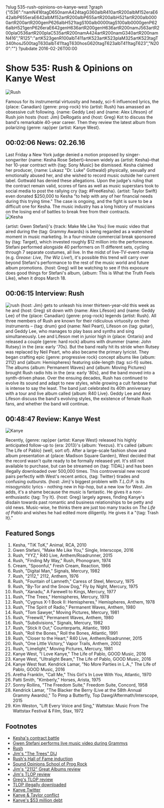 ?slug 535-rush-opinions-on-kanye-west
?graph {"I536":"namN416tagD650namA424tagG360albR410artR200albM152eraE642albP655eraE642albM152artR200albP655artR200albH521artR200alb0000artR200artR200genP626albH521tagS100alb0000tagS100alb0000genP626albH521genP626eraE642genH636artR200genH636artR200namJ563artR200plaO536artR200plaC535artR200namA424artR200namG340artR200namN416","R125":"artK523genR100albT411artK523artK523plaM325artK523tagT340hosJ500tagT630albT411tagT630hosG620tagT623albT411tagT623","N200":""}
?pubdate 2016-02-26T00:00

# Show 535: Rush & Opinions on Kanye West

![Rush](//static.soundopinions.org/images/2016/rush_web.jpg)

Famous for its instrumental virtuosity and heady, sci-fi influenced lyrics, the {place: Canadian} {genre: prog-rock} trio {artist: Rush} has amassed an obsessive cult following. {name: Geddy Lee} and {name: Alex Lifeson} of Rush join hosts {host: Jim} DeRogatis and {host: Greg} Kot to discuss the band's remarkable 40-year career. Then they review the latest album from polarizing {genre: rap}per {artist: Kanye West}.

## 00:02:06 News: 02.26.16

Last Friday a New York judge denied a motion proposed by singer-songwriter {name: Kesha Rose Sebert}–known widely as {artist: Kesha}–that her 10-year contract with {tag: Sony Music} be dismissed. Kesha claimed her producer, {name: Lukasz "Dr. Luke" Gottwald} physically, sexually and emotionally abused her, and she wished to record music outside her current label. Gottwald has denied these allegations. Upon the judge's ruling that the contract remain valid, scores of fans as well as music superstars took to social media to post the rallying cry {tag: #FreeKesha}. {artist: Taylor Swift} even donated $250,000 to Kesha "to help with any of her financial needs during this trying time." The case is ongoing, and the fight is sure to be a difficult one for Kesha. The music industry has a long history of musicians on the losing end of battles to break free from their contracts.  
![Kesha](//static.soundopinions.org/images/2016/kesha.jpg)

{artist: Gwen Stefani}'s {track: Make Me Like You} live music video that aired during the {tag: Grammy Awards} is being regarded as a watershed moment in music marketing. In a four-minute commercial break sponsored by {tag: Target}, which invested roughly $12 million into the performance. Stefani performed alongside 40 performers on 11 different sets, cycling through 7 separate costumes, all live. In the midst of live-TV-event-mania (e.g. *Grease: Live*, *The Wiz Live!*), it's possible this trend will carry over beyond Stefani's performance to the rest of the music world and future album promotions. {host: Greg} will be watching to see if this exposure does good things for Stefani's album, {album: This is What the Truth Feels Like}, when it drops March 18.

## 00:06:15 Interview: Rush
![rush](//static.soundopinions.org/images/2016/rushhall.jpg)
{host: Jim} gets to unleash his inner thirteen-year-old this week as he and {host: Greg} sit down with {name: Alex Lifeson} and {name: Geddy Lee} of the {place: Canadian} {genre: prog-rock} legends {artist: Rush}. All three members of Rush are known for their ridiculous virtuosity on their instruments – {tag: drum} god {name: Neil Peart}, Lifeson on {tag: guitar}, and Geddy Lee, who manages to play bass and synths and sing simultaneously. Lee and Lifeson met in junior high in {place: Ontario} and released a couple {genre: hard rock} albums with drummer {name: John Rutsey} in the {era: early '70s}. But the band really hit its stride when Rutsey was replaced by Neil Peart, who also became the primary lyricist. They began crafting epic {genre: progressive rock} concept albums like {album: 2112} and {album: Hemispheres} featuring side-length {tag: sci-fi} suites. The albums {album: Permanent Waves} and {album: Moving Pictures} brought Rush radio hits in the {era: early '80s}, and the band moved into a synth-driven phase. Over the ensuing decades, Rush has continued to evolve its sound and adapt to new styles, while growing a cult fanbase that is intense to say the least. The band just celebrated its 40th anniversary with a tour and live album called {album: R40 Live}. Geddy Lee and Alex Lifeson discuss the band's evolving styles, the existence of female Rush fans, and whether the band will continue.


## 00:48:47 Review: Kanye West

![Kanye](//static.soundopinions.org/images/2016/kanyewest.jpg)

Recently, {genre: rap}per {artist: Kanye West} released his highly anticipated follow-up to {era: 2013}'s {album: Yeezus}. It's called {album: The Life of Pablo} (well, sort of). After a large-scale fashion show and album presentation at {place: Madison Square Garden}, West decided that the record wasn't quite ready to be formally released yet. It's still not available to purchase, but can be streamed on {tag: TIDAL} and has been illegally downloaded over 500,000 times. This controversial new record pairs perfectly with West's recent antics, {tag: Twitter} tirades and confusing outbursts. {host: Jim}'s biggest problem with *T.L.O.P.* is its misogynistic lyrics - nothing new in hip-hop, but a new low for West. Jim adds, it's a shame because the music is fantastic. He gives it a non-enthusiastic {tag: Try It}. {host: Greg} largely agrees, finding Kanye's disdain towards past romantic and business relationships to be petty and old news. Music-wise, he thinks there are just too many tracks on *The Life of Pablo* and wishes he had edited more diligently. He gives it a "{tag: Trash It}."

## Featured Songs

1. Kesha, "TiK ToK," Animal, RCA, 2010 
1. Gwen Stefani, "Make Me Like You," Single, Interscope, 2016 
1. Rush, "YYZ," R40 Live, Anthem/Roadrunner, 2015
1. Rush, "Finding My Way," Rush, Phonogram, 1974 
1. Cream, "Spoonful," Fresh Cream, Reaction, 1966 
1. Rush, "Digital Man," Signals, Mercury, 1982 
1. Rush, "2112," 2112, Anthem, 1976 
1. Rush, "Fountain of Lamneth," Caress of Steel, Mercury, 1975 
1. Rush, "By-Tor and the Snow Dog," Fly by Night, Mercury, 1975
1. Rush, "Xanadu," A Farewell to Kings, Mercury, 1977 
1. Rush, "The Trees," Hemispheres, Mercury, 1978 
1. Rush, "Cygnus X-1 Book II: Hemispheres," Hemispheres, Anthem, 1978 
1. Rush, "The Spirit of Radio," Permanent Waves, Anthem, 1980 
1. Rush, "Tom Sawyer," Moving Pictures, Mercury, 1981
1. Rush, "Freewill," Permanent Waves, Anthem, 1980 
1. Rush, "Subdivisions," Signals, Mercury, 1982
1. Rush, "Stick It Out," Counterparts, Atlantic, 1993 
1. Rush, "Roll the Bones," Roll the Bones, Atlantic, 1991 
1. Rush, "Closer to the Heart," R40 Live, Anthem/Roadrunner, 2015 
1. Rush, "One Little Victory," Vapor Trails, Anthem, 2002 
1. Rush, "Limelight," Moving Pictures, Mercury, 1981 
1. Kanye West, "I Love Kanye," The Life of Pablo, GOOD Music, 2016 
1. Kanye West, "Ultralight Beam," The Life of Pablo, GOOD Music, 2016 
1. Kanye West feat. Kendrick Lamar, "No More Parties in L.A.," The Life of Pablo, GOOD Music, 2016 
1. Aretha Franklin, "Call Me," This Girl's In Love With You, Atlantic, 1970
1. Patti Smith, "Kimberly," Horses, Arista, 1975
1. Sonny Rollins, "The Freedom Suite," Freedom Suite, Concord, 1958
1. Kendrick Lamar, "The Blacker the Berry (Live at the 58th Annual Grammy Awards)," To Pimp a Butterfly, Top Dawg/Aftermath/Interscope, 2015 
1. Kim Weston, "Lift Every Voice and Sing," Wattstax: Music From The Wattstax Festival & Film, Stax, 1972 



## Footnotes
- [Kesha's contract battle](http://www.nytimes.com/2016/02/24/arts/music/kesha-dr-luke.html?_r=0)
- [Gwen Stefani performs live music video during Grammys](http://www.rollingstone.com/music/news/gwen-stefani-creates-make-me-like-you-video-during-grammys-20160215)
- [Rush](http://www.rush.com/)
- [Jim's "The Trees" DIJ](/show/13/#rush)
- [Rush's Hall of Fame induction](/show/381/#rush)
- [Sound Opinions School of Prog Rock](/show/207/)
- [Jim's "2112" Great Albums review](http://www.jimdero.com/News2002/GreatJan272112.htm)
- [Jim's TLOP review](http://www.wbez.org/blogs/jim-derogatis/2016-02/problem-kanye-114958)
- [Greg's TLOP review](http://www.chicagotribune.com/entertainment/music/kot/ct-kanye-west-pablo-review-ent-0217-20160215-column.html)
- [TLOP illegally downloaded](http://consequenceofsound.net/2016/02/kanye-wests-life-of-pablo-has-been-illegally-downloaded-over-500000-times/)
- [Kanye Twitter](https://twitter.com/kanyewest)
- [Kanye & Taylor conflict](http://www.usatoday.com/story/life/music/2016/02/24/kanye-west-bob-ezrin-twitter-rant-new-song-new-song-einstein/80845172/)
- [Kanye's $53 million debt](http://www.vanityfair.com/news/2016/02/kanye-west-53-million-dollar-debt-explained)
